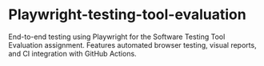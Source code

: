 # Playwright-testing-tool-evaluation
End-to-end testing using Playwright for the Software Testing Tool Evaluation assignment. Features automated browser testing, visual reports, and CI integration with GitHub Actions.
